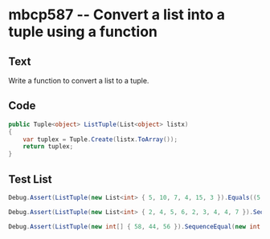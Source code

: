 # mbcp587 -- Convert a list into a tuple using a function

## Text

Write a function to convert a list to a tuple.

## Code

```csharp
public Tuple<object> ListTuple(List<object> listx) 
{
    var tuplex = Tuple.Create(listx.ToArray());
    return tuplex;
}
```

## Test List

```csharp
Debug.Assert(ListTuple(new List<int> { 5, 10, 7, 4, 15, 3 }).Equals((5, 10, 7, 4, 15, 3)));
```

```csharp
Debug.Assert(ListTuple(new List<int> { 2, 4, 5, 6, 2, 3, 4, 4, 7 }).SequenceEqual(new ValueTuple<int, int, int, int, int, int, int, int, int>(2, 4, 5, 6, 2, 3, 4, 4, 7)));
```

```csharp
Debug.Assert(ListTuple(new int[] { 58, 44, 56 }).SequenceEqual(new int[] { 58, 44, 56 }));
```
